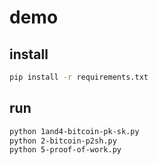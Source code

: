 # demo

## install

```bash
pip install -r requirements.txt
```

## run

```bash
python 1and4-bitcoin-pk-sk.py
python 2-bitcoin-p2sh.py
python 5-proof-of-work.py
```